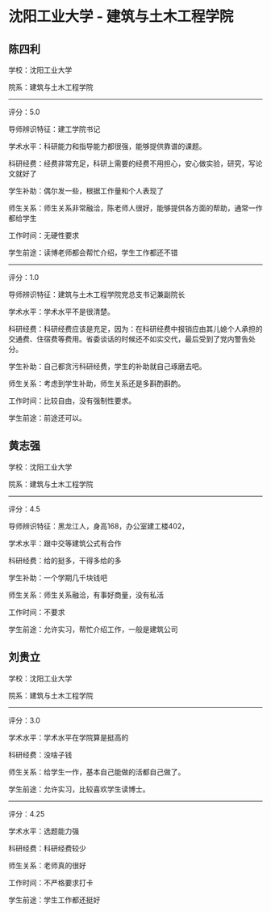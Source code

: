 # 沈阳工业大学 - 建筑与土木工程学院

## 陈四利

学校：沈阳工业大学

院系：建筑与土木工程学院

* * *

评分：5.0

导师辨识特征：建工学院书记

学术水平：科研能力和指导能力都很强，能够提供靠谱的课题。

科研经费：经费非常充足，科研上需要的经费不用担心，安心做实验，研究，写论文就好了

学生补助：偶尔发一些，根据工作量和个人表现了

师生关系：师生关系非常融洽，陈老师人很好，能够提供各方面的帮助，通常一作都给学生

工作时间：无硬性要求

学生前途：读博老师都会帮忙介绍，学生工作都还不错

* * *

评分：1.0

导师辨识特征：建筑与土木工程学院党总支书记兼副院长

学术水平：学术水平不是很清楚。

科研经费：科研经费应该是充足，因为：在科研经费中报销应由其儿媳个人承担的交通费、住宿费等费用。省委谈话的时候还不如实交代，最后受到了党内警告处分。

学生补助：自己都贪污科研经费，学生的补助就自己琢磨去吧。

师生关系：考虑到学生补助，师生关系还是多斟酌斟酌。

工作时间：比较自由，没有强制性要求。

学生前途：前途还可以。

## 黄志强

学校：沈阳工业大学

院系：建筑与土木工程学院

* * *

评分：4.5

导师辨识特征：黑龙江人，身高168，办公室建工楼402，

学术水平：跟中交等建筑公式有合作

科研经费：给的挺多，干得多给的多

学生补助：一个学期几千块钱吧

师生关系：师生关系融洽，有事好商量，没有私活

工作时间：不要求

学生前途：允许实习，帮忙介绍工作，一般是建筑公司

## 刘贵立

学校：沈阳工业大学

院系：建筑与土木工程学院

* * *

评分：3.0

学术水平：学术水平在学院算是挺高的

科研经费：没啥子钱

师生关系：给学生一作，基本自己能做的活都自己做了。

学生前途：允许实习，比较喜欢学生读博士。

* * *

评分：4.25

学术水平：选题能力强

科研经费：科研经费较少

师生关系：老师真的很好

工作时间：不严格要求打卡

学生前途：学生工作都还挺好